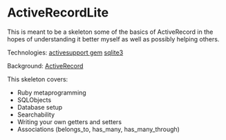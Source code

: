 # ActiveRecordLite
This is meant to be a skeleton some of the basics of ActiveRecord in the hopes of understanding it better myself as well as possibly helping others.

Technologies:
[activesupport gem](https://rubygems.org/gems/activesupport/versions/5.0.0)
[sqlite3](https://www.sqlite.org/)

Background:
[ActiveRecord](http://guides.rubyonrails.org/active_record_basics.html)

This skeleton covers:
* Ruby metaprogramming
* SQLObjects
* Database setup
* Searchability
* Writing your own getters and setters
* Associations (belongs_to, has_many, has_many_through)
